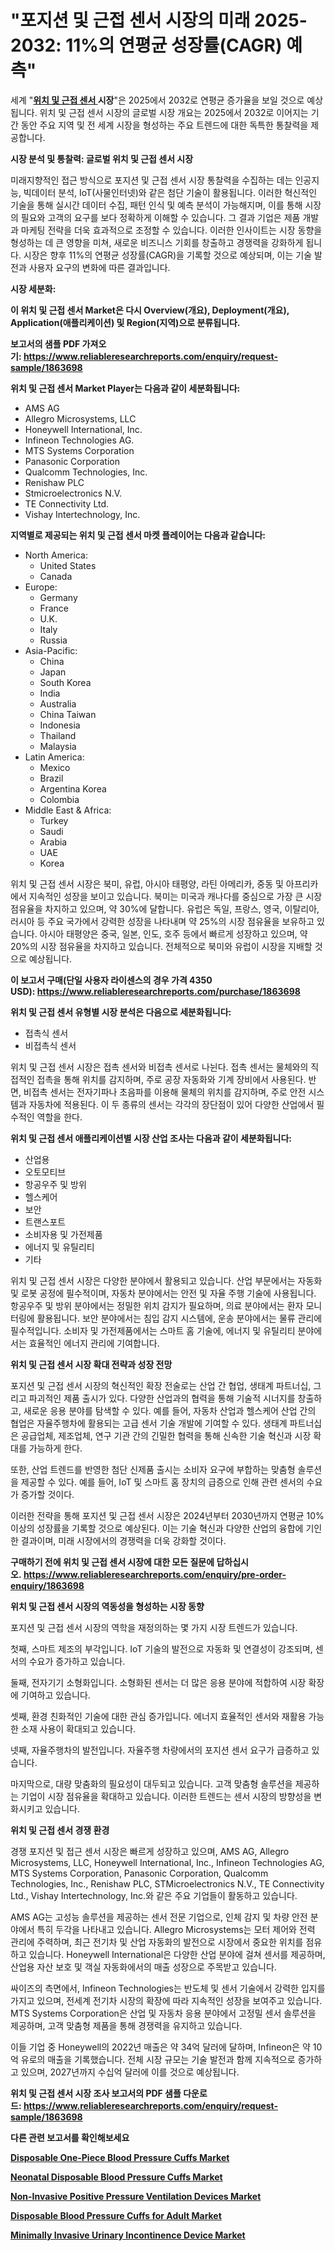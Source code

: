 <p><h1>"포지션 및 근접 센서 시장의 미래 2025-2032: 11%의 연평균 성장률(CAGR) 예측"</h1></p><p>세계 "<strong><a href="https://www.reliableresearchreports.com/position-and-proximity-sensors-r1863698?utm_campaign=106&utm_medium=8&utm_source=Github&utm_content=ia&utm_term=05032025&utm_id=position-and-proximity-sensors">위치 및 근접 센서&nbsp;</a></strong><strong>시장</strong>"은 2025에서 2032로 연평균 증가율을 보일 것으로 예상됩니다. 위치 및 근접 센서 시장의 글로벌 시장 개요는 2025에서 2032로 이어지는 기간 동안 주요 지역 및 전 세계 시장을 형성하는 주요 트렌드에 대한 독특한 통찰력을 제공합니다.</p>
<p><strong>시장 분석 및 통찰력: 글로벌 위치 및 근접 센서 시장</strong></p>
<p><p>미래지향적인 접근 방식으로 포지션 및 근접 센서 시장 통찰력을 수집하는 데는 인공지능, 빅데이터 분석, IoT(사물인터넷)와 같은 첨단 기술이 활용됩니다. 이러한 혁신적인 기술을 통해 실시간 데이터 수집, 패턴 인식 및 예측 분석이 가능해지며, 이를 통해 시장의 필요와 고객의 요구를 보다 정확하게 이해할 수 있습니다. 그 결과 기업은 제품 개발과 마케팅 전략을 더욱 효과적으로 조정할 수 있습니다. 이러한 인사이트는 시장 동향을 형성하는 데 큰 영향을 미쳐, 새로운 비즈니스 기회를 창출하고 경쟁력을 강화하게 됩니다. 시장은 향후 11%의 연평균 성장률(CAGR)을 기록할 것으로 예상되며, 이는 기술 발전과 사용자 요구의 변화에 따른 결과입니다.</p><a href="%7CAUTHORITHY_DOMAIN_URL%7C?utm_campaign=106&utm_medium=8&utm_source=Github&utm_content=ia&utm_term=05032025&utm_id=position-and-proximity-sensors"></a></p>
<p><strong>시장 세분화:</strong></p>
<p><strong>이 위치 및 근접 센서 Market은 다시 Overview(개요), Deployment(개요), Application(애플리케이션) 및 Region(지역)으로 분류됩니다.</strong></p>
<p><strong>보고서의 샘플 PDF 가져오기:&nbsp;<a href="https://www.reliableresearchreports.com/enquiry/request-sample/1863698?utm_campaign=106&utm_medium=8&utm_source=Github&utm_content=ia&utm_term=05032025&utm_id=position-and-proximity-sensors">https://www.reliableresearchreports.com/enquiry/request-sample/1863698</a></strong><strong></strong></p>
<p><strong>위치 및 근접 센서 Market Player는 다음과 같이 세분화됩니다:</strong></p>
<p><ul><li>AMS AG</li><li>Allegro Microsystems, LLC</li><li>Honeywell International, Inc.</li><li>Infineon Technologies AG.</li><li>MTS Systems Corporation</li><li>Panasonic Corporation</li><li>Qualcomm Technologies, Inc.</li><li>Renishaw PLC</li><li>Stmicroelectronics N.V.</li><li>TE Connectivity Ltd.</li><li>Vishay Intertechnology, Inc.</li></ul></p>
<p><strong>지역별로 제공되는 위치 및 근접 센서 마켓 플레이어는 다음과 같습니다:</strong></p>
<p><ul>
    <li>
        North America:
        <ul>
            <li>United States</li>
            <li>Canada</li>
        </ul>
    </li>
    <li>
        Europe:
        <ul>
            <li>Germany</li>
            <li>France</li>
            <li>U.K.</li>
            <li>Italy</li>
            <li>Russia</li>
        </ul>
    </li>
    <li>
        Asia-Pacific:
        <ul>
            <li>China</li>
            <li>Japan</li>
            <li>South Korea</li>
            <li>India</li>
            <li>Australia</li>
            <li>China Taiwan</li>
            <li>Indonesia</li>
            <li>Thailand</li>
            <li>Malaysia</li>
        </ul>
    </li>
    <li>
        Latin America:
        <ul>
            <li>Mexico</li>
            <li>Brazil</li>
            <li>Argentina Korea</li>
            <li>Colombia</li>
        </ul>
    </li>
    <li>
        Middle East & Africa:
        <ul>
            <li>Turkey</li>
            <li>Saudi</li>
            <li>Arabia</li>
            <li>UAE</li>
            <li>Korea</li>
        </ul>
    </li>
    </ul></p>
<p><p>위치 및 근접 센서 시장은 북미, 유럽, 아시아 태평양, 라틴 아메리카, 중동 및 아프리카에서 지속적인 성장을 보이고 있습니다. 북미는 미국과 캐나다를 중심으로 가장 큰 시장 점유율을 차지하고 있으며, 약 30%에 달합니다. 유럽은 독일, 프랑스, 영국, 이탈리아, 러시아 등 주요 국가에서 강력한 성장을 나타내며 약 25%의 시장 점유율을 보유하고 있습니다. 아시아 태평양은 중국, 일본, 인도, 호주 등에서 빠르게 성장하고 있으며, 약 20%의 시장 점유율을 차지하고 있습니다. 전체적으로 북미와 유럽이 시장을 지배할 것으로 예상됩니다.</p></p>
<p><strong>이 보고서 구매(단일 사용자 라이센스의 경우 가격 4350 USD):&nbsp;<a href="https://www.reliableresearchreports.com/purchase/1863698?utm_campaign=106&utm_medium=8&utm_source=Github&utm_content=ia&utm_term=05032025&utm_id=position-and-proximity-sensors">https://www.reliableresearchreports.com/purchase/1863698</a></strong></p>
<p><strong>위치 및 근접 센서 유형별 시장 분석은 다음으로 세분화됩니다:</strong></p>
<p><ul><li>접촉식 센서</li><li>비접촉식 센서</li></ul></p>
<p><p>위치 및 근접 센서 시장은 접촉 센서와 비접촉 센서로 나뉜다. 접촉 센서는 물체와의 직접적인 접촉을 통해 위치를 감지하며, 주로 공장 자동화와 기계 장비에서 사용된다. 반면, 비접촉 센서는 전자기파나 초음파를 이용해 물체의 위치를 감지하며, 주로 안전 시스템과 자동차에 적용된다. 이 두 종류의 센서는 각각의 장단점이 있어 다양한 산업에서 필수적인 역할을 한다.</p></p>
<p><strong>위치 및 근접 센서 애플리케이션별 시장 산업 조사는 다음과 같이 세분화됩니다:</strong></p>
<p><ul><li>산업용</li><li>오토모티브</li><li>항공우주 및 방위</li><li>헬스케어</li><li>보안</li><li>트랜스포트</li><li>소비자용 및 가전제품</li><li>에너지 및 유틸리티</li><li>기타</li></ul></p>
<p><p>위치 및 근접 센서 시장은 다양한 분야에서 활용되고 있습니다. 산업 부문에서는 자동화 및 로봇 공정에 필수적이며, 자동차 분야에서는 안전 및 자율 주행 기술에 사용됩니다. 항공우주 및 방위 분야에서는 정밀한 위치 감지가 필요하며, 의료 분야에서는 환자 모니터링에 활용됩니다. 보안 분야에서는 침입 감지 시스템에, 운송 분야에서는 물류 관리에 필수적입니다. 소비자 및 가전제품에서는 스마트 홈 기술에, 에너지 및 유틸리티 분야에서는 효율적인 에너지 관리에 기여합니다.</p></p>
<p><strong>위치 및 근접 센서 시장 확대 전략과 성장 전망</strong></p>
<p><p>포지션 및 근접 센서 시장의 혁신적인 확장 전술로는 산업 간 협업, 생태계 파트너십, 그리고 파괴적인 제품 출시가 있다. 다양한 산업과의 협력을 통해 기술적 시너지를 창출하고, 새로운 응용 분야를 탐색할 수 있다. 예를 들어, 자동차 산업과 헬스케어 산업 간의 협업은 자율주행차에 활용되는 고급 센서 기술 개발에 기여할 수 있다. 생태계 파트너십은 공급업체, 제조업체, 연구 기관 간의 긴밀한 협력을 통해 신속한 기술 혁신과 시장 확대를 가능하게 한다.</p><p>또한, 산업 트렌드를 반영한 첨단 신제품 출시는 소비자 요구에 부합하는 맞춤형 솔루션을 제공할 수 있다. 예를 들어, IoT 및 스마트 홈 장치의 급증으로 인해 관련 센서의 수요가 증가할 것이다. </p><p>이러한 전략을 통해 포지션 및 근접 센서 시장은 2024년부터 2030년까지 연평균 10% 이상의 성장률을 기록할 것으로 예상된다. 이는 기술 혁신과 다양한 산업의 융합에 기인한 결과이며, 미래 시장에서의 경쟁력을 더욱 강화할 것이다.</p></p>
<p><strong>구매하기 전에 위치 및 근접 센서 시장에 대한 모든 질문에 답하십시오.&nbsp;<a href="https://www.reliableresearchreports.com/enquiry/pre-order-enquiry/1863698?utm_campaign=106&utm_medium=8&utm_source=Github&utm_content=ia&utm_term=05032025&utm_id=position-and-proximity-sensors">https://www.reliableresearchreports.com/enquiry/pre-order-enquiry/1863698</a></strong><strong></strong></p>
<p><strong>위치 및 근접 센서 시장의 역동성을 형성하는 시장 동향</strong></p>
<p><p>포지션 및 근접 센서 시장의 역학을 재정의하는 몇 가지 시장 트렌드가 있습니다. </p><p>첫째, 스마트 제조의 부각입니다. IoT 기술의 발전으로 자동화 및 연결성이 강조되며, 센서의 수요가 증가하고 있습니다. </p><p>둘째, 전자기기 소형화입니다. 소형화된 센서는 더 많은 응용 분야에 적합하여 시장 확장에 기여하고 있습니다. </p><p>셋째, 환경 친화적인 기술에 대한 관심 증가입니다. 에너지 효율적인 센서와 재활용 가능한 소재 사용이 확대되고 있습니다. </p><p>넷째, 자율주행차의 발전입니다. 자율주행 차량에서의 포지션 센서 요구가 급증하고 있습니다. </p><p>마지막으로, 대량 맞춤화의 필요성이 대두되고 있습니다. 고객 맞춤형 솔루션을 제공하는 기업이 시장 점유율을 확대하고 있습니다. 이러한 트렌드는 센서 시장의 방향성을 변화시키고 있습니다.</p></p>
<p><strong>위치 및 근접 센서 경쟁 환경</strong></p>
<p><p>경쟁 포지션 및 접근 센서 시장은 빠르게 성장하고 있으며, AMS AG, Allegro Microsystems, LLC, Honeywell International, Inc., Infineon Technologies AG, MTS Systems Corporation, Panasonic Corporation, Qualcomm Technologies, Inc., Renishaw PLC, STMicroelectronics N.V., TE Connectivity Ltd., Vishay Intertechnology, Inc.와 같은 주요 기업들이 활동하고 있습니다.</p><p>AMS AG는 고성능 솔루션을 제공하는 센서 전문 기업으로, 인체 감지 및 차량 안전 분야에서 특히 두각을 나타내고 있습니다. Allegro Microsystems는 모터 제어와 전력 관리에 주력하며, 최근 전기차 및 산업 자동화의 발전으로 시장에서 중요한 위치를 점유하고 있습니다. Honeywell International은 다양한 산업 분야에 걸쳐 센서를 제공하며, 산업용 자산 보호 및 객실 자동화에서의 매출 성장으로 주목받고 있습니다.</p><p>싸이즈의 측면에서, Infineon Technologies는 반도체 및 센서 기술에서 강력한 입지를 가지고 있으며, 전세계 전기차 시장의 확장에 따라 지속적인 성장을 보여주고 있습니다. MTS Systems Corporation은 산업 및 자동차 응용 분야에서 고정밀 센서 솔루션을 제공하며, 고객 맞춤형 제품을 통해 경쟁력을 유지하고 있습니다.</p><p>이들 기업 중 Honeywell의 2022년 매출은 약 34억 달러에 달하며, Infineon은 약 10억 유로의 매출을 기록했습니다. 전체 시장 규모는 기술 발전과 함께 지속적으로 증가하고 있으며, 2027년까지 수십억 달러에 이를 것으로 예상됩니다.</p></p>
<p><strong>위치 및 근접 센서 시장 조사 보고서의 PDF 샘플 다운로드:&nbsp;<a href="https://www.reliableresearchreports.com/enquiry/request-sample/1863698?utm_campaign=106&utm_medium=8&utm_source=Github&utm_content=ia&utm_term=05032025&utm_id=position-and-proximity-sensors">https://www.reliableresearchreports.com/enquiry/request-sample/1863698</a></strong></p>
<p><strong></strong></p>
<p><strong></strong></p>
<p><strong></strong></p>
<p><strong></strong></p>
<p><strong>다른 관련 보고서를 확인해보세요</strong></p>
<p><strong><p><a href="https://github.com/boyertrull4r/Market-Research-Report-List-1/blob/main/disposable-one-piece-blood-pressure-cuffs-market.md?utm_campaign=106&utm_medium=8&utm_source=Github&utm_content=ia&utm_term=05032025&utm_id=position-and-proximity-sensors">Disposable One-Piece Blood Pressure Cuffs Market</a></p><p><a href="https://github.com/zakkistuey/Market-Research-Report-List-1/blob/main/neonatal-disposable-blood-pressure-cuffs-market.md?utm_campaign=106&utm_medium=8&utm_source=Github&utm_content=ia&utm_term=05032025&utm_id=position-and-proximity-sensors">Neonatal Disposable Blood Pressure Cuffs Market</a></p><p><a href="https://github.com/pilukypalis/Market-Research-Report-List-1/blob/main/non-invasive-positive-pressure-ventilation-devices-market.md?utm_campaign=106&utm_medium=8&utm_source=Github&utm_content=ia&utm_term=05032025&utm_id=position-and-proximity-sensors">Non-Invasive Positive Pressure Ventilation Devices Market</a></p><p><a href="https://github.com/siertnamba7u/Market-Research-Report-List-1/blob/main/disposable-blood-pressure-cuffs-for-adult-market.md?utm_campaign=106&utm_medium=8&utm_source=Github&utm_content=ia&utm_term=05032025&utm_id=position-and-proximity-sensors">Disposable Blood Pressure Cuffs for Adult Market</a></p><p><a href="https://github.com/lillybosakoi/Market-Research-Report-List-1/blob/main/minimally-invasive-urinary-incontinence-device-market.md?utm_campaign=106&utm_medium=8&utm_source=Github&utm_content=ia&utm_term=05032025&utm_id=position-and-proximity-sensors">Minimally Invasive Urinary Incontinence Device Market</a></p></strong></p>